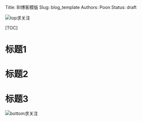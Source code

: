 Title: BI博客模版
Slug: blog_template
Authors: Poon
Status: draft


![top求关注](https://mmbiz.qlogo.cn/mmbiz/sfKia69cLy1xdOC12ZtaIrtlvJDzE49yT6zEoSJa6onbuzklkAGcCu7mXIzbakspj0a8icQdYRaUUSVkffuZGwDw/0?wx_fmt=gif)


[TOC]


# 标题1

# 标题2

# 标题3



![bottom求关注](https://mmbiz.qlogo.cn/mmbiz/sfKia69cLy1yGH30FHU6SYaJPqvibh7Wib9Pg2V6rc7zjaPJ7aKk9NcpQb9IIhZLCIG8CB4b0QV2vKWopevlhvafw/0?wx_fmt=png)

